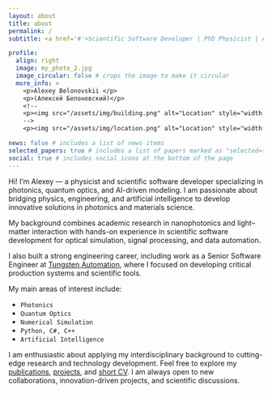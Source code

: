 ```yaml
---
layout: about
title: about
permalink: /
subtitle: <a href='#'>Scientific Software Developer | PhD Physicist | AI for Photonics and Materials</a>

profile:
  align: right
  image: my_photo_2.jpg
  image_circular: false # crops the image to make it circular
  more_info: >
    <p>Alexey Belonovskii </p> 
    <p>(Алексей Белоновский)</p>  
    <!--
    <p><img src="/assets/img/building.png" alt="Location" style="width: 12px; height: 15px;"> LayTec AG </p>
    -->
    <p><img src="/assets/img/location.png" alt="Location" style="width: 12px; height: 15px;"> Germany </p>

news: false # includes a list of news items
selected_papers: true # includes a list of papers marked as "selected={true}"
social: true # includes social icons at the bottom of the page
---
```


Hi! I’m Alexey — a physicist and scientific software developer specializing in photonics, quantum optics, and AI-driven modeling.
I am passionate about bridging physics, engineering, and artificial intelligence to develop innovative solutions in photonics and materials science.

My background combines academic research in nanophotonics and light–matter interaction with hands-on experience in scientific software development for optical simulation, signal processing, and data automation.

I also built a strong engineering career, including work as a Senior Software Engineer at [Tungsten Automation](https://www.tungstenautomation.com/), where I focused on developing critical production systems and scientific tools.

My main areas of interest include:

- `Photonics`
- `Quantum Optics`
- `Numerical Simulation`
- `Python, C#, С++`
- `Artificial Intelligence`

I am enthusiastic about applying my interdisciplinary background to cutting-edge research and technology development.
Feel free to explore my [publications](https://abelonovskii.github.io/publications/), [projects](https://abelonovskii.github.io/repositories/), and [short CV](https://abelonovskii.github.io/cv/).
I am always open to new collaborations, innovation-driven projects, and scientific discussions.

